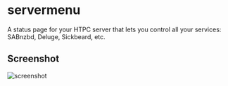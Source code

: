 servermenu
==========

A status page for your HTPC server that lets you control all your services: SABnzbd, Deluge, Sickbeard, etc.

Screenshot
----------

![screenshot](http://i.imgur.com/QJTxbCJ.png)